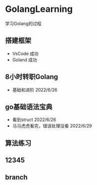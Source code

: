 # GolangLearning

学习Golang的过程

## 搭建框架

- VsCode 成功
- Goland 成功

## 8小时转职Golang

- 基础和进阶 2022/6/26

## go基础语法宝典

- 看到struct 2022/6/26
- 马马虎虎看完，错误处理没看 2022/6/29

## 算法练习

## 12345

## branch